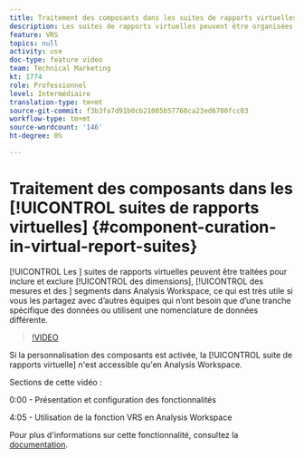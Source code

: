 ```yaml
---
title: Traitement des composants dans les suites de rapports virtuelles
description: Les suites de rapports virtuelles peuvent être organisées pour inclure et exclure des dimensions, des mesures et des segments dans Analysis Workspace, ce qui est très utile si vous les partagez avec d’autres équipes qui n’ont besoin que d’une tranche spécifique des données ou utilisent une nomenclature de données différente.
feature: VRS
topics: null
activity: use
doc-type: feature video
team: Technical Marketing
kt: 1774
role: Professionnel
level: Intermédiaire
translation-type: tm+mt
source-git-commit: f3b3fa7d91b0cb21005b57768ca23ed6700fcc03
workflow-type: tm+mt
source-wordcount: '146'
ht-degree: 0%

---
```



# Traitement des composants dans les [!UICONTROL suites de rapports virtuelles] {#component-curation-in-virtual-report-suites}

[!UICONTROL Les ] suites de rapports virtuelles peuvent être traitées pour inclure et exclure  [!UICONTROL des dimensions],  [!UICONTROL des mesures et des ]   segments dans Analysis Workspace, ce qui est très utile si vous les partagez avec d’autres équipes qui n’ont besoin que d’une tranche spécifique des données ou utilisent une nomenclature de données différente.

>[!VIDEO](https://video.tv.adobe.com/v/23544/?quality=12)

Si la personnalisation des composants est activée, la [!UICONTROL suite de rapports virtuelle] n&#39;est accessible qu&#39;en Analysis Workspace.

Sections de cette vidéo :

0:00 - Présentation et configuration des fonctionnalités

4:05 - Utilisation de la fonction VRS en Analysis Workspace

Pour plus d&#39;informations sur cette fonctionnalité, consultez la [documentation](https://marketing.adobe.com/resources/help/en_US/reference/vrs-components.html).
